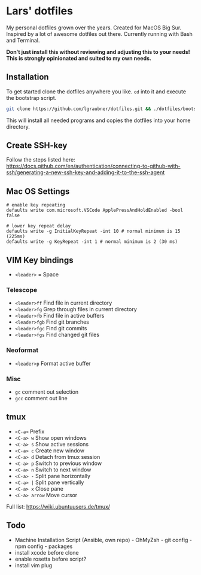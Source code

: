 # Lars' dotfiles

My personal dotfiles grown over the years. Created for MacOS Big Sur. Inspired by a lot of awesome dotfiles out there. Currently running with Bash and Terminal.

**Don't just install this without reviewing and adjusting this to your needs! This is strongly opinionated and suited to my own needs.**

## Installation

To get started clone the dotfiles anywhere you like. `cd` into it and execute the bootstrap script.

```bash
git clone https://github.com/lgraubner/dotfiles.git && ./dotfiles/bootstrap
```

This will install all needed programs and copies the dotfiles into your home directory.

## Create SSH-key

Follow the steps listed here: https://docs.github.com/en/authentication/connecting-to-github-with-ssh/generating-a-new-ssh-key-and-adding-it-to-the-ssh-agent

## Mac OS Settings

```
# enable key repeating
defaults write com.microsoft.VSCode ApplePressAndHoldEnabled -bool false

# lower key repeat delay
defaults write -g InitialKeyRepeat -int 10 # normal minimum is 15 (225ms)
defaults write -g KeyRepeat -int 1 # normal minimum is 2 (30 ms)
```

## VIM Key bindings

- `<leader>` = Space

### Telescope

- `<leader>ff` Find file in current directory
- `<leader>fg` Grep through files in current directory
- `<leader>fb` Find file in active buffers
- `<leader>fgb` Find git branches
- `<leader>fgc` Find git commits
- `<leader>fgs` Find changed git files

### Neoformat

- `<leader>p` Format active buffer

### Misc

- `gc` comment out selection
- `gcc` comment out line

## tmux

- `<C-a>` Prefix
- `<C-a> w` Show open windows
- `<C-a> s` Show active sessions
- `<C-a> c` Create new window
- `<C-a> d` Detach from tmux session
- `<C-a> p` Switch to previous window
- `<C-a> n` Switch to next window
- `<C-a> -` Split pane horizontally
- `<C-a> |` Split pane vertically
- `<C-a> x` Close pane
- `<C-a> arrow` Move cursor

Full list: https://wiki.ubuntuusers.de/tmux/

## Todo

- Machine Installation Script (Ansible, own repo)
        - OhMyZsh
        - git config
        - npm config
        - packages
- install xcode before clone
- enable rosetta before script?
- install vim plug
